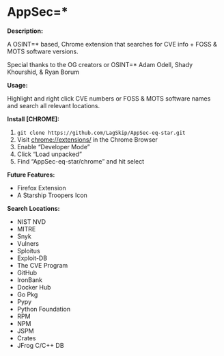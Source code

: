 # AppSec=\*

**Description:**

A OSINT=\* based, Chrome extension that searches for CVE info + FOSS & MOTS software versions.

Special thanks to the OG creators or OSINT=* Adam Odell, Shady Khourshid, & Ryan Borum

**Usage:**

Highlight and right click CVE numbers or FOSS & MOTS software names and search all relevant locations.


**Install \[CHROME\]:**
1. `git clone https://github.com/LagSkip/AppSec-eq-star.git`
2. Visit <chrome://extensions/> in the Chrome Browser
3. Enable “Developer Mode”
4. Click “Load unpacked”
5. Find “AppSec-eq-star/chrome” and hit select


**Future Features:**
* Firefox Extension
* A Starship Troopers Icon


**Search Locations:**
* NIST NVD
* MITRE
* Snyk
* Vulners
* Sploitus
* Exploit-DB
* The CVE Program
* GitHub
* IronBank
* Docker Hub
* Go Pkg
* Pypy
* Python Foundation
* RPM  
* NPM
* JSPM
* Crates
* JFrog C/C++ DB



